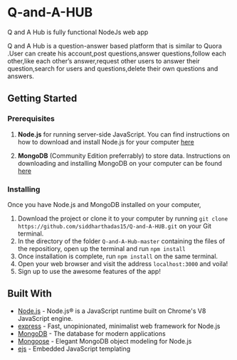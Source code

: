 # Q-and-A-HUB

Q and A Hub is fully functional NodeJs web app

Q and A Hub is a question-answer based platform that is similar to Quora .User can create his account,post questions,answer 
questions,follow each other,like each other’s answer,request other users to answer their question,search for users and questions,delete their own questions and 
answers.

## Getting Started

### Prerequisites

1. **Node.js** for running server-side JavaScript. You can find instructions on how to download and install Node.js for your computer [here](https://nodejs.org/en/download/)

2. **MongoDB** (Community Edition preferrably) to store data. Instructions on downloading and installing MongoDB on your computer can be found [here](https://docs.mongodb.com/manual/installation/)

### Installing

Once you have Node.js and MongoDB installed on your computer,

1. Download the project or clone it to your computer by running `git clone https://github.com/siddharthadas15/Q-and-A-HUB.git` on your Git terminal.
2. In the directory of the folder `Q-and-A-Hub-master` containing the files of the repositiory, open up the terminal and run `npm install`
3. Once installation is complete, run `npm install` on the same terminal.
4. Open your web browser and visit the address `localhost:3000` and voila!
5. Sign up to use the awesome features of the app!

## Built With

- [Node.js](https://nodejs.org) - Node.js® is a JavaScript runtime built on Chrome's V8 JavaScript engine.
- [express](https://expressjs.com//) - Fast, unopinionated, minimalist web framework for Node.js
- [MongoDB](https://www.mongodb.com/) - The database for
  modern applications
- [Mongoose](https://mongoosejs.com/) - Elegant MongoDB object modeling for Node.js
- [ejs](https://ejs.co/) - Embedded JavaScript templating
